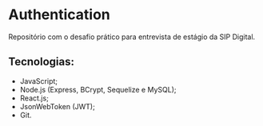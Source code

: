 # Authentication
Repositório com o desafio prático para entrevista de estágio da SIP Digital.

## Tecnologias:
- JavaScript;
- Node.js (Express, BCrypt, Sequelize e MySQL);
- React.js;
- JsonWebToken (JWT);
- Git.

